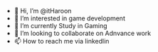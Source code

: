 - 👋 Hi, I’m @itHaroon
- 👀 I’m interested in game development 
- 🌱 I’m currently Study in Gaming 
- 💞️ I’m looking to collaborate on Adnvance work
- 📫 How to reach me via linkedlin

